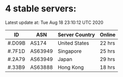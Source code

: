 # 4 stable servers:

Latest update at: Tue Aug 18 23:10:12 UTC 2020

| ID | ASN | Server Country | Online |
| -- | --- | -------------- | ------ |
| #.D09B | AS174 | United States | 22 hrs |
| #.7F1D | AS63949 | Singapore | 25 hrs |
| #.2A79 | AS63949 | Japan | 29 hrs |
| #.33B9 | AS63888 | Hong Kong | 18 hrs |

